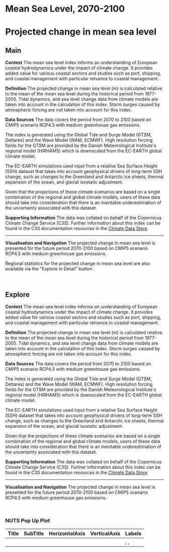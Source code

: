 
Mean Sea Level, 2070-2100
=========================

# Projected change in mean sea level

## Main


**Context**
The mean sea level index informs an understanding of European coastal hydrodynamics under the impact of climate change. It provides added value for various coastal sectors and studies such as port, shipping, and coastal management with particular relvance to coastal management.

**Definition**
The projected change in mean sea level (m) is calculated relative to the mean of the mean sea level during the historical period from 1977-2005. Tidal dynamics, and sea level change data from climate models are taken into account in the calculation of this index. Storm surges caused by atmospheric forcing are not taken into account for this index.

**Data Sources**
The data covers the period from 2070 to 2100 based on CMIP5 scenario RCP4.5 with medium greenhouse gas emissions.

The index is generated using the Global Tide and Surge Model (GTSM, Deltares) and the Wave Model (WAM, ECMWF). High resolution forcing fields for the GTSM are provided by the Danish Meteorological Institute's regional model (HIRHAM5) which is downscaled from the EC-EARTH global climate model.

The EC-EARTH simulations used input from a relative Sea Surface Height (SSH) dataset that takes into account geophysical drivers of long-term SSH change, such as changes to the Greenland and Antarctic ice sheets, thermal expansion of the ocean, and glacial isostatic adjustment.

Given that the projections of these climate scenarios are based on a single combination of the regional and global climate models, users of these data should take into consideration that there is an inevitable underestimation of the uncertainty associated with this dataset.

**Supporting Information**
The data was collated on behalf of the Copernicus Climate Change Service (C3S).  Further information about this index can be found in the C3S documentation resources in the [Climate Data Store](https://cds.climate.copernicus.eu/cdsapp#!/dataset/sis-water-level-change-indicators?tab=overview).

***

**Visualisation and Navigation**
The projected change in mean sea level is presented for the future period 2070-2100 based on CMIP5 scenario RCP4.5 with medium greenhouse gas emissions.

Regional statistics for the projected change in mean sea level are also available via the "Explore in Detail" button .

<br />  

## Explore


**Context**
The mean sea level index informs an understanding of European coastal hydrodynamics under the impact of climate change. It provides added value for various coastal sectors and studies such as port, shipping, and coastal management with particular relvance to coastal management.

**Definition**
The projected change in mean sea level (m) is calculated relative to the mean of the mean sea level during the historical period from 1977-2005. Tidal dynamics, and sea level change data from climate models are taken into account in the calculation of this index. Storm surges caused by atmospheric forcing are not taken into account for this index.

**Data Sources**
The data covers the period from 2070 to 2100 based on CMIP5 scenario RCP4.5 with medium greenhouse gas emissions.

The index is generated using the Global Tide and Surge Model (GTSM, Deltares) and the Wave Model (WAM, ECMWF). High resolution forcing fields for the GTSM are provided by the Danish Meteorological Institute's regional model (HIRHAM5) which is downscaled from the EC-EARTH global climate model.

The EC-EARTH simulations used input from a relative Sea Surface Height (SSH) dataset that takes into account geophysical drivers of long-term SSH change, such as changes to the Greenland and Antarctic ice sheets, thermal expansion of the ocean, and glacial isostatic adjustment.

Given that the projections of these climate scenarios are based on a single combination of the regional and global climate models, users of these data should take into consideration that there is an inevitable underestimation of the uncertainty associated with this dataset.

**Supporting Information**
The data was collated on behalf of the Copernicus Climate Change Service (C3S).  Further information about this index can be found in the C3S documentation resources in the [Climate Data Store](https://cds.climate.copernicus.eu/cdsapp#!/dataset/sis-water-level-change-indicators?tab=overview).

***

**Visualisation and Navigation**
The projected change in mean sea level is presented for the future period 2070-2100 based on CMIP5 scenario RCP4.5 with medium greenhouse gas emissions.

<br />  

### NUTS Pop Up Plot

|Title|SubTitle|HorizontalAxis|VerticalAxis|Labels|
| :--- | :--- | :--- | :--- | :--- |
|| |||, , |
